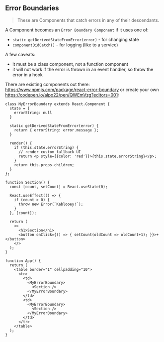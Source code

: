 ## Error Boundaries

>These are Components that catch errors in any of their descendants.

A Component becomes an  `Error Boundary Component`  if it uses one of:

-   `static getDerivedStateFromError(error)`  - for changing state
-   `componentDidCatch()`  - for logging (like to a service)

A few caveats:
- it must be a class component, not a function component
- it will not work if the error is thrown in an event handler, so throw the error in a hook 

There are existing components out there: https://www.npmjs.com/package/react-error-boundary or create your own https://codepen.io/alpo22/pen/QWEmVzg?editors=001:

```
class MyErrorBoundary extends React.Component {
  state = {
    errorString: null
  }

  static getDerivedStateFromError(error) {
    return { errorString: error.message };
  }

  render() {
    if (this.state.errorString) {
      // render custom fallback UI
      return <p style={{color: 'red'}}>{this.state.errorString}</p>;
    }
    return this.props.children;
  }
};

function Section() {
  const [count, setCount] = React.useState(0);
  
  React.useEffect(() => {
    if (count > 0) {
      throw new Error(`Kablooey!`);    
    }
  }, [count]);
  
  return (
    <>
      <h1>Section</h1>
      <button onClick={() => { setCount(oldCount => oldCount+1); }}>+</button>
    </>
  );
}

function App() {
  return (
    <table border="1" cellpadding="10">
      <tr>
        <td>
          <MyErrorBoundary>
            <Section />
          </MyErrorBoundary>
        </td>
        <td>
          <MyErrorBoundary>
            <Section />
          </MyErrorBoundary>
        </td>
      </tr>
    </table>
  );
}
```
